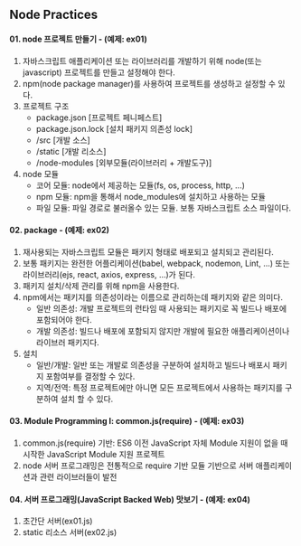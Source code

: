 ## Node Practices

#### 01. node 프로젝트 만들기 - (예제: ex01)
1. 자바스크립트 애플리케이션 또는 라이브러리를 개발하기 위해 node(또는 javascript) 프로젝트를 만들고 설정해야 한다.
2. npm(node package manager)를 사용하여 프로젝트를 생성하고 설정할 수 있다.
3. 프로젝트 구조
   - package.json         [프로젝트 페니페스트]
   - package.json.lock    [설치 패키지 의존성 lock]
   - /src                 [개발 소스] 
   - /static              [개발 리소스]
   - /node-modules        [외부모듈(라이브러리 + 개발도구)]
4. node 모듈
   - 코어 모듈: node에서 제공하는 모듈(fs, os, process, http, ...)
   - npm 모듈: npm을 통해서 node_modules에 설치하고 사용하는 모듈    
   - 파일 모듈: 파일 경로로 불러올수 있는 모듈. 보통 자바스크립트 소스 파일이다.

#### 02. package - (예제: ex02)
1. 재사용되는 자바스크립트 모듈은 패키지 형태로 배포되고 설치되고 관리된다. 
2. 보통 패키지는 완전한 어플리케이션(babel, webpack, nodemon, Lint, ...) 또는 라이브러리(ejs, react, axios, express, ...)가 된다.
3. 패키지 설치/삭제 관리를 위해 npm을 사용한다.
4. npm에서는 패키지를 의존성이라는 이름으로 관리하는데 패키지와 같은 의미다.
   - 일반 의존성: 개발 프로젝트의 런타임 때 사용되는 패키지로 꼭 빌드나 배포에 포함되어야 한다.
   - 개발 의존성: 빌드나 배포에 포함되지 않지만 개발에 필요한 애플리케이션이나 라이브러 패키지다.
5. 설치
   - 일반/개발: 일반 또는 개발로 의존성을 구분하여 설치하고 빌드나 배포시 패키지 포함여부를 결정할 수 있다. 
   - 지역/전역: 특정 프로젝트에만 아니면 모든 프로젝트에서 사용하는 패키지를 구분하여 설치 할 수 있다.    

#### 03. Module Programming I: common.js(require) - (예제: ex03)
1. common.js(require) 기반: ES6 이전 JavaScript 자체 Module 지원이 없을 때 시작한 JavaScript Module 지원 프로젝트
2. node 서버 프로그래밍은 전통적으로 require 기반 모듈 기반으로 서버 애플리케이션과 관련 라이브러들이 발전

#### 04. 서버 프로그래밍(JavaScript Backed Web) 맛보기 -  (예제: ex04)
1. 초간단 서버(ex01.js)
2. static 리소스 서버(ex02.js)
